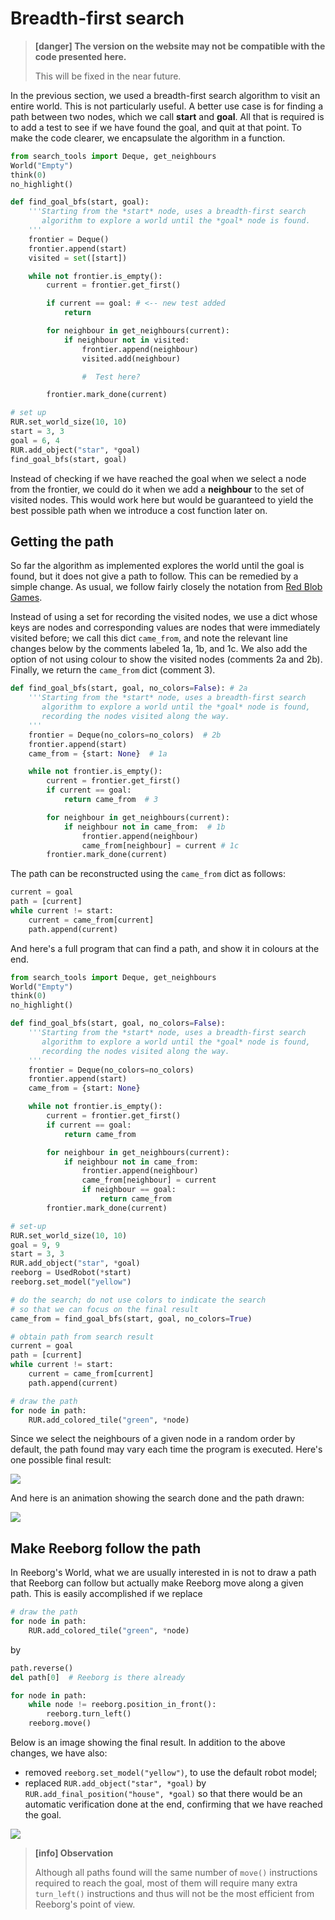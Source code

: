# Breadth-first search

> **\[danger\] The version on the website may not be compatible with the code presented here.**
>
> This will be fixed in the near future.

In the previous section, we used a breadth-first search algorithm to visit an entire world. This is not particularly useful. A better use case is for finding a path between two nodes, which we call **start** and **goal**. All that is required is to add a test to see if we have found the goal, and quit at that point.  To make the code clearer, we encapsulate the algorithm in a function.

```py
from search_tools import Deque, get_neighbours
World("Empty")
think(0)
no_highlight()

def find_goal_bfs(start, goal):
    '''Starting from the *start* node, uses a breadth-first search
       algorithm to explore a world until the *goal* node is found.
    '''
    frontier = Deque()
    frontier.append(start)
    visited = set([start])

    while not frontier.is_empty():
        current = frontier.get_first()

        if current == goal: # <-- new test added
            return        

        for neighbour in get_neighbours(current):
            if neighbour not in visited:
                frontier.append(neighbour)
                visited.add(neighbour)

                #  Test here?

        frontier.mark_done(current)

# set up
RUR.set_world_size(10, 10)
start = 3, 3
goal = 6, 4
RUR.add_object("star", *goal)
find_goal_bfs(start, goal)
```

Instead of checking if we have reached the goal when we select a node from the frontier, we could do it when we add a **neighbour** to the set of visited nodes. This would work here but would be guaranteed to yield the best possible path when we introduce a cost function later on.

## Getting the path

So far the algorithm as implemented explores the world until the goal is found, but it does not give a path to follow. This can be remedied by a simple change.  As usual, we follow fairly closely the notation from [Red Blob Games](http://www.redblobgames.com/pathfinding/a-star/introduction.html).

Instead of using a set for recording the visited nodes, we use a dict whose keys are nodes and corresponding values are nodes that were immediately visited before; we call this dict `came_from`, and note the relevant line changes below by the comments labeled 1a, 1b, and 1c.  We also add the option of not using colour to show the visited nodes \(comments 2a and 2b\). Finally, we return the `came_from` dict \(comment 3\).

```py
def find_goal_bfs(start, goal, no_colors=False): # 2a
    '''Starting from the *start* node, uses a breadth-first search
       algorithm to explore a world until the *goal* node is found,
       recording the nodes visited along the way.
    '''
    frontier = Deque(no_colors=no_colors)  # 2b
    frontier.append(start)
    came_from = {start: None}  # 1a

    while not frontier.is_empty():
        current = frontier.get_first()
        if current == goal:
            return came_from  # 3

        for neighbour in get_neighbours(current):
            if neighbour not in came_from:  # 1b
                frontier.append(neighbour)
                came_from[neighbour] = current # 1c
        frontier.mark_done(current)
```

The path can be reconstructed using the `came_from` dict as follows:

```py
current = goal
path = [current]
while current != start:
    current = came_from[current]
    path.append(current)
```

And here's a full program that can find a path, and show it in colours at the end.

```py
from search_tools import Deque, get_neighbours
World("Empty")
think(0)
no_highlight()

def find_goal_bfs(start, goal, no_colors=False):
    '''Starting from the *start* node, uses a breadth-first search
       algorithm to explore a world until the *goal* node is found,
       recording the nodes visited along the way.
    '''
    frontier = Deque(no_colors=no_colors)
    frontier.append(start)
    came_from = {start: None}

    while not frontier.is_empty():
        current = frontier.get_first()
        if current == goal:
            return came_from

        for neighbour in get_neighbours(current):
            if neighbour not in came_from:
                frontier.append(neighbour)
                came_from[neighbour] = current
                if neighbour == goal:
                    return came_from
        frontier.mark_done(current)

# set-up
RUR.set_world_size(10, 10)
goal = 9, 9
start = 3, 3
RUR.add_object("star", *goal)
reeborg = UsedRobot(*start)
reeborg.set_model("yellow")

# do the search; do not use colors to indicate the search
# so that we can focus on the final result
came_from = find_goal_bfs(start, goal, no_colors=True)

# obtain path from search result
current = goal
path = [current]
while current != start:
    current = came_from[current]
    path.append(current)

# draw the path
for node in path:
    RUR.add_colored_tile("green", *node)
```

Since we select the neighbours of a given node in a random order by default, the path found may vary each time the program is executed. Here's one possible final result:

![](/assets/bfs_path.png)

And here is an animation showing the search done and the path drawn:

![](/assets/bfs_path.gif)

## Make Reeborg follow the path

In Reeborg's World, what we are usually interested in is not to draw a path that Reeborg can follow but actually make Reeborg move along a given path. This is easily accomplished if we replace

```py
# draw the path
for node in path:
    RUR.add_colored_tile("green", *node)
```

by

```py
path.reverse()
del path[0]  # Reeborg is there already

for node in path:
    while node != reeborg.position_in_front():
        reeborg.turn_left()
    reeborg.move()
```

Below is an image showing the final result. In addition to the above changes, we have also:

* removed `reeborg.set_model("yellow")`, to use the default robot model;
* replaced `RUR.add_object("star", *goal)` by `RUR.add_final_position("house", *goal)` so that there would be an automatic verification done at the end, confirming that we have reached the goal.

![](/assets/bfs_path3.png)

> **\[info\] Observation**
>
> Although all paths found will the same number of `move()` instructions required to reach the goal, most of them will require many extra `turn_left()` instructions and thus will not be the most efficient from Reeborg's point of view.



